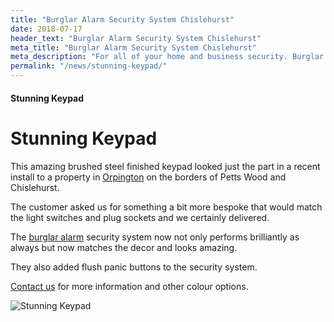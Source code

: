 ```yaml
---
title: "Burglar Alarm Security System Chislehurst"
date: 2018-07-17
header_text: "Burglar Alarm Security System Chislehurst"
meta_title: "Burglar Alarm Security System Chislehurst"
meta_description: "For all of your home and business security. Burglar Alarm Servicing, Burglar Alarm Installation, Alarm Battery and CCTV. Call 020 8302 4065 or email us."
permalink: "/news/stunning-keypad/"
---
```


#### Stunning Keypad

# Stunning Keypad

This amazing brushed steel finished keypad looked just the part in a recent install to a property in [Orpington](/pages/orpington.php) on the borders of Petts Wood and Chislehurst.

The customer asked us for something a bit more bespoke that would match the light switches and plug sockets and we certainly delivered.

The [burglar alarm](/categories/burglar-alarms.php) security system now not only performs brilliantly as always but now matches the decor and looks amazing.

They also added flush panic buttons to the security system.

[Contact us](/contact.php) for more information and other colour options.

![Stunning Keypad](https://res.cloudinary.com/kbs/image/upload/h2xljq1uraxtom6715me.jpg)